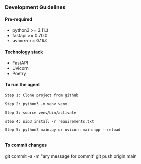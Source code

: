 ### Development Guidelines

#### Pre-required

- python3 >= 3.11.3
- fastapi >= 0.70.0
- uvicorn >= 0.15.0

#### Technology stack

- FastAPI
- Uvicorn
- Poetry

#### To run the agent

```
Step 1: Clone project from github

Step 2: python3 -m venv venv

Step 3: source venv/bin/activate

step 4: pip3 install -r requirements.txt

Step 5: python3 main.py or uvicorn main:app --reload


```

#### To commit changes

git commit -a -m "any message for commit"
git push origin main
